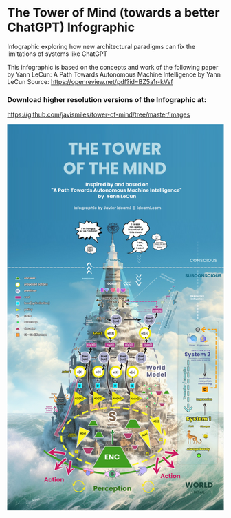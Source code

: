# The Tower of Mind (towards a better ChatGPT) Infographic
Infographic exploring how new architectural paradigms can fix the limitations of systems like ChatGPT

This infographic is based on the concepts and work of the following paper by Yann LeCun:
A Path Towards Autonomous Machine Intelligence
by Yann LeCun
Source: https://openreview.net/pdf?id=BZ5a1r-kVsf

### Download higher resolution versions of the Infographic at:
https://github.com/javismiles/tower-of-mind/tree/master/images

![Alt text](./images/tower-of-mind-infographic-javier-ideami-smaller-file.jpg?raw=true "Tower of Mind Infographic")
